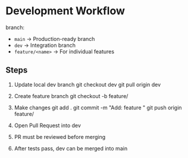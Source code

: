# Development Workflow

branch:

- `main` → Production-ready branch  
- `dev` → Integration branch  
- `feature/<name>` → For individual features  

## Steps
1. Update local dev branch
git checkout dev
git pull origin dev

2. Create feature branch
git checkout -b feature/<short-name>

3. Make changes
git add .
git commit -m "Add: feature <short-name>"
git push origin feature/<short-name>

4. Open Pull Request into dev
5. PR must be reviewed before merging
6. After tests pass, dev can be merged into main